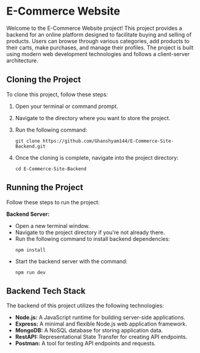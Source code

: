 # E-Commerce Website 

Welcome to the E-Commerce Website project! This project provides a backend for an online platform designed to facilitate buying and selling of products. Users can browse through various categories, add products to their carts, make purchases, and manage their profiles. The project is built using modern web development technologies and follows a client-server architecture.

## Cloning the Project

To clone this project, follow these steps:

1. Open your terminal or command prompt.
2. Navigate to the directory where you want to store the project.
3. Run the following command:
   
   ```
   git clone https://github.com/Ghanshyam144/E-Commerce-Site-Backend.git
   ```
5. Once the cloning is complete, navigate into the project directory:
   ```
   cd E-Commerce-Site-Backend
   ```

## Running the Project

Follow these steps to run the project:

 **Backend Server:**
   - Open a new terminal window.
   - Navigate to the project directory if you're not already there.
   - Run the following command to install backend dependencies:
     ```
     npm install
     ```
   - Start the backend server with the command:
     ```
     npm run dev
     ```

## Backend Tech Stack

The backend of this project utilizes the following technologies:

- **Node.js:** A JavaScript runtime for building server-side applications.
- **Express:** A minimal and flexible Node.js web application framework.
- **MongoDB:** A NoSQL database for storing application data.
- **RestAPI:** Representational State Transfer for creating API endpoints.
- **Postman:** A tool for testing API endpoints and requests.
